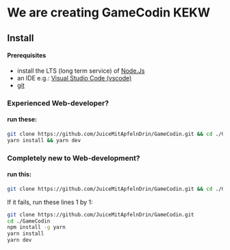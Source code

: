 # We are creating GameCodin KEKW

## Install

#### Prerequisites

- install the LTS (long term service) of [Node.Js](https://nodejs.org/en/)
- an IDE e.g.: [Visual Studio Code (vscode)](https://code.visualstudio.com/)
- [git](https://git-scm.com/)



### Experienced Web-developer?

#### run these:
```bash
git clone https://github.com/JuiceMitApfelnDrin/GameCodin.git && cd ./GameCodin 
yarn install && yarn dev
```

### Completely new to Web-development?

#### run this:
```bash
git clone https://github.com/JuiceMitApfelnDrin/GameCodin.git && cd ./GameCodin && npm install -g yarn && yarn install && yarn dev
```

If it fails, run these lines 1 by 1:
```bash
git clone https://github.com/JuiceMitApfelnDrin/GameCodin.git
cd ./GameCodin 
npm install -g yarn
yarn install
yarn dev
```
